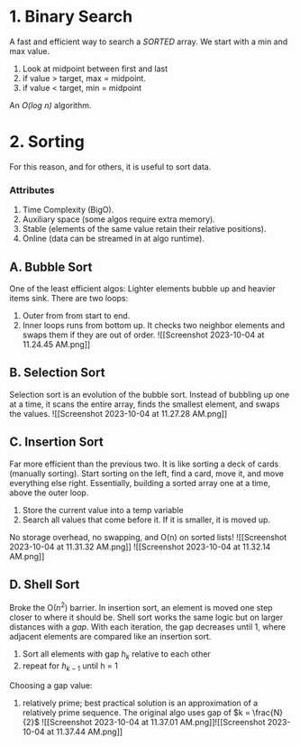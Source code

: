 # 1. Binary Search
A fast and efficient way to search a *SORTED* array. We start with a min and max value.
1. Look at midpoint between first and last
2. if value > target, max = midpoint.
3. if value < target, min = midpoint

An *O(log n)* algorithm. 

# 2. Sorting

For this reason, and for others, it is useful to sort data.
### Attributes
1. Time Complexity (BigO).
2. Auxiliary space (some algos require extra memory).
3. Stable (elements of the same value retain their relative positions).
4. Online (data can be streamed in at algo runtime).

## A. Bubble Sort
One of the least efficient algos: Lighter elements bubble up and heavier items sink. There are two loops:
1. Outer from from start to end.
2. Inner loops runs from bottom up. It checks two neighbor elements and swaps them if they are out of order.
![[Screenshot 2023-10-04 at 11.24.45 AM.png]]

## B. Selection Sort
Selection sort is an evolution of the bubble sort. Instead of bubbling up one at a time, it scans the entire array, finds the smallest element, and swaps the values.
![[Screenshot 2023-10-04 at 11.27.28 AM.png]]

## C. Insertion Sort
Far more efficient than the previous two. It is like sorting a deck of cards (manually sorting). Start sorting on the left, find a card, move it, and move everything else right. Essentially, building a sorted array one at a time, above the outer loop.
1. Store the current value into a temp variable
2. Search all values that come before it. If it is smaller, it is moved up. 

No storage overhead, no swapping, and O(n) on sorted lists!
![[Screenshot 2023-10-04 at 11.31.32 AM.png]]
![[Screenshot 2023-10-04 at 11.32.14 AM.png]]

## D. Shell Sort
Broke the O($n^2$) barrier. In insertion sort, an element is moved one step closer to where it should be. Shell sort works the same logic but on larger distances with a *gap*. With each iteration, the gap decreases until 1, where adjacent elements are compared like an insertion sort. 

1. Sort all elements with gap $h_{k}$ relative to each other
2. repeat for $h_{k-1}$ until h = 1

Choosing a gap value:
1. relatively prime; best practical solution is an approximation of a relatively prime sequence.
The original algo uses gap of $k = \frac{N}{2}$ 
![[Screenshot 2023-10-04 at 11.37.01 AM.png]]![[Screenshot 2023-10-04 at 11.37.44 AM.png]]